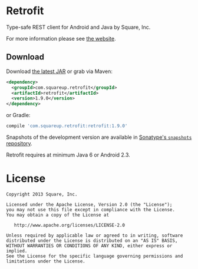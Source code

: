 Retrofit
========

Type-safe REST client for Android and Java by Square, Inc.

For more information please see [the website][1].


Download
--------

Download [the latest JAR][2] or grab via Maven:
```xml
<dependency>
  <groupId>com.squareup.retrofit</groupId>
  <artifactId>retrofit</artifactId>
  <version>1.9.0</version>
</dependency>
```
or Gradle:
```groovy
compile 'com.squareup.retrofit:retrofit:1.9.0'
```

Snapshots of the development version are available in [Sonatype's `snapshots` repository][snap].

Retrofit requires at minimum Java 6 or Android 2.3.



License
=======

    Copyright 2013 Square, Inc.

    Licensed under the Apache License, Version 2.0 (the "License");
    you may not use this file except in compliance with the License.
    You may obtain a copy of the License at

       http://www.apache.org/licenses/LICENSE-2.0

    Unless required by applicable law or agreed to in writing, software
    distributed under the License is distributed on an "AS IS" BASIS,
    WITHOUT WARRANTIES OR CONDITIONS OF ANY KIND, either express or implied.
    See the License for the specific language governing permissions and
    limitations under the License.


 [1]: http://square.github.io/retrofit/
 [2]: https://search.maven.org/remote_content?g=com.squareup.retrofit&a=retrofit&v=LATEST
 [snap]: https://oss.sonatype.org/content/repositories/snapshots/
